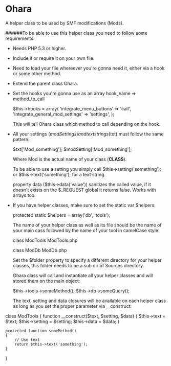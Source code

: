 Ohara
=====

A helper class to be used by SMF modifications (Mods).

######To be able to use this helper class you need to follow some requirements:

- Needs PHP 5.3 or higher.
- Include it or require it on your own file.
- Need to load your file whereever you're gonna need it, either via a hook or some other method.
- Extend the parent class Ohara.
- Set the hooks you're gonna use as an array hook_name => method_to_call

	$this->hooks = array(
		'integrate_menu_buttons' => 'call',
		'integrate_general_mod_settings' => 'settings',
	);

	This will tell Ohara class which method to call depending on the hook.

- All your settings ($modSettings) and text strings ($txt) must follow the same pattern:

	$txt['Mod_something'];
	$modSetting['Mod_something'];

	Where Mod is the actual name of your class (__CLASS__).

	To be able to use a setting you simply call $this->setting('something'); or $this->text('something'); for a text string.

	property data ($this->data('value')) sanitizes the called value, if it doesn't exists on the $_REQUEST global it returns false. Works with arrays too.

- If you have helper classes, make sure to set the static var $helpers:

	protected static $helpers = array('db', 'tools');

	The name of your helper class as well as its file should be the name of your main cass followed by the name of your tool in camelCase style:

	class ModTools
	ModTools.php

	class ModDb
	ModDb.php

	Set the $folder property to specify a different directory for your helper classes, this folder needs to be a sub dir of Sources directory.

	Ohara class will call and instantiate all your helper classes and will stored them on the main object:

	$this->tools->someMethod();
	$this->db->someQuery();

	The text, setting and data closures will be available on each helper class as long as you set the proper parameter via __construct:

class ModTools
{
	function __construct($text, $setting, $data)
	{
		$this->text = $text;
		$this->setting = $setting;
		$this->data = $data;
	}

	protected function someMethod()
	{
		// Use text
		return $this->text('something');
	}
}

